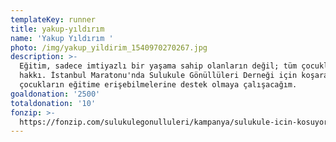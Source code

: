 ```yaml
---
templateKey: runner
title: yakup-yıldırım
name: 'Yakup Yıldırım '
photo: /img/yakup_yildirim_1540970270267.jpg
description: >-
  Eğitim, sadece imtiyazlı bir yaşama sahip olanların değil; tüm çocukların
  hakkı. İstanbul Maratonu'nda Sulukule Gönüllüleri Derneği için koşarak
  çocukların eğitime erişebilmelerine destek olmaya çalışacağım.
goaldonation: '2500'
totaldonation: '10'
fonzip: >-
  https://fonzip.com/sulukulegonulluleri/kampanya/sulukule-icin-kosuyorum--okulu-terki-onluyorum-33
---
```



